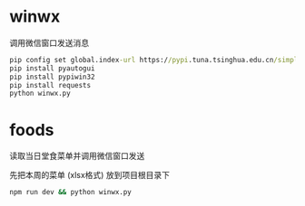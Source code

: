 # winwx

调用微信窗口发送消息

```bat
pip config set global.index-url https://pypi.tuna.tsinghua.edu.cn/simple
pip install pyautogui
pip install pypiwin32
pip install requests
python winwx.py
```

# foods

读取当日堂食菜单并调用微信窗口发送

先把本周的菜单 (xlsx格式) 放到项目根目录下

```bat
npm run dev && python winwx.py
```
